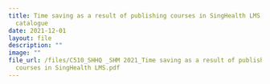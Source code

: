 ```yaml
---
title: Time saving as a result of publishing courses in SingHealth LMS online
  catalogue
date: 2021-12-01
layout: file
description: ""
image: ""
file_url: /files/C510_SHHQ _SHM 2021_Time saving as a result of publishing
  courses in SingHealth LMS.pdf
---
```


